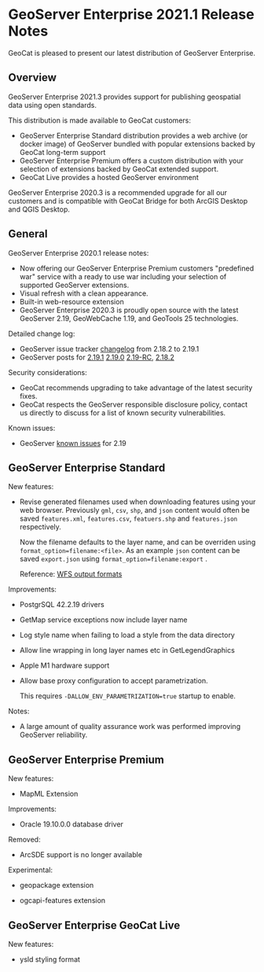 GeoServer Enterprise 2021.1 Release Notes
=========================================

GeoCat is pleased to present our latest distribution of GeoServer Enterprise.

Overview
--------

GeoServer Enterprise 2021.3 provides support for publishing geospatial data using open standards.

This distribution is made available to GeoCat customers:

* GeoServer Enterprise Standard distribution provides a web archive (or docker image) of GeoServer bundled with popular extensions backed by GeoCat long-term support
* GeoServer Enterprise Premium offers a custom distribution with your selection of extensions backed by GeoCat extended support.
* GeoCat Live provides a hosted GeoServer environment

GeoServer Enterprise 2020.3 is a recommended upgrade for all our customers and is compatible with GeoCat Bridge for both ArcGIS Desktop and QGIS Desktop.

General
-------

GeoServer Enterprise 2020.1 release notes:

* Now offering our GeoServer Enterprise Premium customers "predefined war" service with a ready to use war including your selection of supported GeoServer extensions.
* Visual refresh with a clean appearance.
* Built-in web-resource extension
* GeoServer Enterprise 2020.3 is proudly open source with the latest GeoServer 2.19, GeoWebCache 1.19, and GeoTools 25 technologies. 

Detailed change log:

* GeoServer issue tracker [changelog](https://osgeo-org.atlassian.net/browse/GEOS-9955?jql=project%20%3D%20GEOS%20AND%20fixVersion%20in%20(2.19-RC%2C2.19.0%2C2.19.1)%20AND%20fixVersion%20not%20in%20(2.18.0%2C%202.18.1)%20AND%20status%20not%20in%20(Open)%20ORDER%20BY%20issuetype%20DESC) from 2.18.2 to 2.19.1
* GeoServer posts for [2.19.1](http://geoserver.org/announcements/2021/05/24/geoserver-2-19-1-released.html) [2.19.0](http://geoserver.org/announcements/2021/03/22/geoserver-2-19-0-released.html) [2.19-RC](http://geoserver.org/announcements/2021/03/04/geoserver-2-19-rc-released.html), [2.18.2](http://geoserver.org/announcements/2021/01/20/geoserver-2-18-2-released.html)

Security considerations:

* GeoCat recommends upgrading to take advantage of the latest security fixes.
* GeoCat respects the GeoServer responsible disclosure policy, contact us directly to discuss for a list of known security vulnerabilities. 

Known issues:

* GeoServer [known issues](https://osgeo-org.atlassian.net/browse/GEOS-9982?jql=project%20%3D%20GEOS%20AND%20NOT(%20%20affectedVersion%20is%20EMPTY)%20AND%20affectedVersion%20%3C%3D%202.19.0%20%20AND%20fixVersion%20%3C%3D%202.19.0%20AND%20affectedVersion%20%3E%3D%202.19.0) for 2.19

GeoServer Enterprise Standard
-----------------------------

New features:

* Revise generated filenames used when downloading features using your web browser. Previously `gml`, `csv`, `shp`, and `json` content would often be saved `features.xml`, `features.csv`, `featuers.shp` and `features.json` respectively.
  
  Now the filename defaults to the layer name, and can be overriden using `format_option=filename:<file>`. As an example `json` content can be saved `export.json` using `format_option=filename:export` .

  Reference: [WFS output formats](file:///Users/jgarnett/java/geocat/geoserver-enterprise/docs/build/2021/services/wfs/outputformats.html)

Improvements:

* PostgrSQL 42.2.19 drivers

* GetMap service exceptions now include layer name

* Log style name when failing to load a style from the data directory

* Allow line wrapping in long layer names etc in GetLegendGraphics

* Apple M1 hardware support

* Allow base proxy configuration to accept parametrization. 
  
  This requires `-DALLOW_ENV_PARAMETRIZATION=true` startup to enable.

Notes:
  
* A large amount of quality assurance work was performed improving GeoServer reliability.

GeoServer Enterprise Premium
----------------------------

New features:

* MapML Extension

Improvements:

* Oracle 19.10.0.0 database driver

Removed:

* ArcSDE support is no longer available

Experimental:

* geopackage extension
  
* ogcapi-features extension
  
GeoServer Enterprise GeoCat Live
--------------------------------

New features:

* ysld styling format